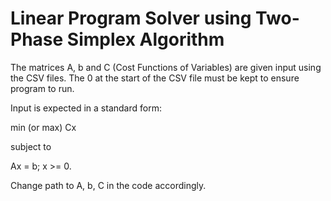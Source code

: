 # Linear Program Solver using Two-Phase Simplex Algorithm

The matrices A, b and C (Cost Functions of Variables) are given input using the CSV files. The 0 at the start of the CSV file must be kept to ensure program to run.

Input is expected in a standard form:

min (or max)
  Cx

subject to

  Ax = b;
  x >= 0.
  
  Change path to A, b, C in the code accordingly.
            
